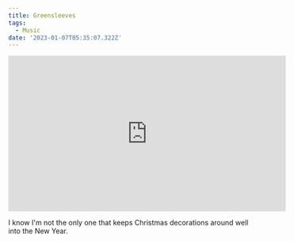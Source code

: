```yaml
---
title: Greensleeves
tags:
  - Music
date: '2023-01-07T05:35:07.322Z'
---
```


<iframe width="560" height="315" src="https://www.youtube-nocookie.com/embed/VysJWbag96k?modestbranding=1&showinfo=0&rel=0" title="YouTube video player" frameborder="0" allow="accelerometer; autoplay; encrypted-media; gyroscope; picture-in-picture;" allowfullscreen></iframe>

I know I'm not the only one that keeps Christmas decorations around well into the New Year.
